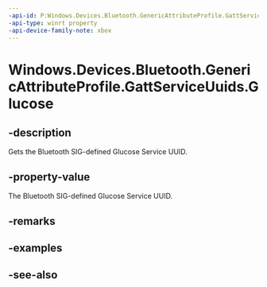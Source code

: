 ```yaml
---
-api-id: P:Windows.Devices.Bluetooth.GenericAttributeProfile.GattServiceUuids.Glucose
-api-type: winrt property
-api-device-family-note: xbox
---
```


<!-- Property syntax
public System.Guid Glucose { get; }
-->

# Windows.Devices.Bluetooth.GenericAttributeProfile.GattServiceUuids.Glucose

## -description
Gets the Bluetooth SIG-defined Glucose Service UUID.

## -property-value
The Bluetooth SIG-defined Glucose Service UUID.

## -remarks

## -examples

## -see-also
